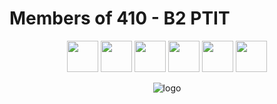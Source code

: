 # Members of 410 - B2 PTIT
<p align="center">
<a href="https://github.com/Haidzls"><img src="https://avatars.githubusercontent.com/u/126528259?v=4" width="50" height="50"></a>
<a href="https://github.com/Haidzls"><img src="https://avatars.githubusercontent.com/u/126528259?v=4" width="50" height="50"></a>
<a href="https://github.com/Haidzls"><img src="https://avatars.githubusercontent.com/u/126528259?v=4" width="50" height="50"></a>
<a href="https://github.com/Haidzls"><img src="https://avatars.githubusercontent.com/u/126528259?v=4" width="50" height="50"></a>
<a href="https://github.com/Haidzls"><img src="https://avatars.githubusercontent.com/u/126528259?v=4" width="50" height="50"></a>
<a href="https://github.com/Haidzls"><img src="https://avatars.githubusercontent.com/u/126528259?v=4" width="50" height="50"></a>

<p align="center">
<img src="https://github.com/thanhquyet24ptit/410_server/blob/main/public/images/title-logo.png" alt="logo">
